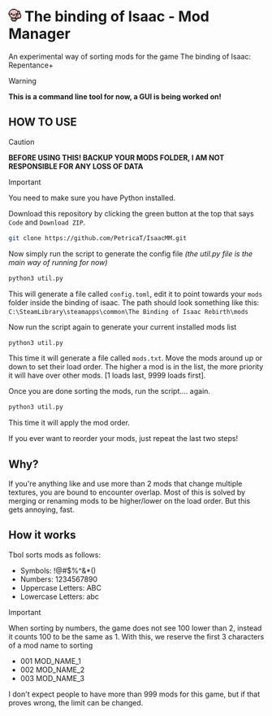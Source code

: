 # <img src="assets/icon.png" width="25" height="25" alt="isaac thumbs up"> The binding of Isaac - Mod Manager 

An experimental way of sorting mods for the game The binding of Isaac: Repentance+ 

> [!WARNING]
> **This is a command line tool for now, a GUI is being worked on!**

## HOW TO USE

> [!CAUTION]
> **BEFORE USING THIS! BACKUP YOUR MODS FOLDER, I AM NOT RESPONSIBLE FOR ANY LOSS OF DATA**

> [!IMPORTANT]
> You need to make sure you have Python installed.

Download this repository by clicking the green button at the top that says `Code` and `Download ZIP`.

``` sh
git clone https://github.com/PetricaT/IsaacMM.git
```

Now simply run the script to generate the config file *(the util.py file is the main way of running for now)*

``` sh
python3 util.py
```

This will generate a file called `config.toml`, edit it to point towards your `mods` folder inside the binding of isaac. The path should look something like this: `C:\SteamLibrary\steamapps\common\The Binding of Isaac Rebirth\mods`

Now run the script again to generate your current installed mods list

``` sh
python3 util.py
```

This time it will generate a file called `mods.txt`. Move the mods around up or down to set their load order. The higher a mod is in the list, the more priority it will have over other mods. [1 loads last, 9999 loads first].

Once you are done sorting the mods, run the script.... again.

``` sh
python3 util.py
```

This time it will apply the mod order.

If you ever want to reorder your mods, just repeat the last two steps!

## Why?

If you're anything like and use more than 2 mods that change multiple textures, you are bound to encounter overlap. Most of this is solved by merging or renaming mods to be higher/lower on the load order. But this gets annoying, fast.

## How it works

TboI sorts mods as follows:

* Symbols: !@#$%^&*()
* Numbers: 1234567890
* Uppercase Letters: ABC
* Lowercase Letters: abc

> [!IMPORTANT]
> When sorting by numbers, the game does not see 100 lower than 2, instead it counts 100 to be the same as 1. With this, we reserve the first 3 characters of a mod name to sorting
>
> * 001 MOD_NAME_1
> * 002 MOD_NAME_2
> * 003 MOD_NAME_3

I don't expect people to have more than 999 mods for this game, but if that proves wrong, the limit can be changed.